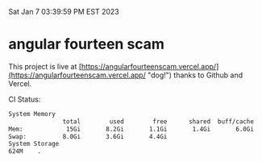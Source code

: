 Sat Jan  7 03:39:59 PM EST 2023

# angular fourteen scam


This project is live at [https://angularfourteenscam.vercel.app/](https://angularfourteenscam.vercel.app/ "dog!") thanks to Github and Vercel.

CI Status: 

```bash
System Memory
               total        used        free      shared  buff/cache   available
Mem:            15Gi       8.2Gi       1.1Gi       1.4Gi       6.0Gi       5.3Gi
Swap:          8.0Gi       3.6Gi       4.4Gi
System Storage
624M	.
```
```bash
